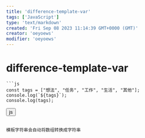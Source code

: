 ```yaml
---
title: 'difference-template-var'
tags: ['JavaScript']
type: 'text/markdown'
created: 'Fri Sep 08 2023 11:14:39 GMT+0000 (GMT)'
creator: 'oeyoews'
modifier: 'oeyoews'
---
```


# difference-template-var

```
```js
const tags = ["想法", "任务", "工作", "生活", "其他"];
console.log(`${tags}`);
console.log(tags);
```

<button>js</button>
```

模板字符串会自动将数组转换成字符串
